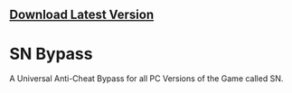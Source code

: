 ## [Download Latest Version](https://github.com/NeighborGameModding/SNBypass/releases/latest/download/SNBypass.dll)

# SN Bypass
A Universal Anti-Cheat Bypass for all PC Versions of the Game called SN.

